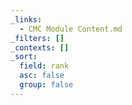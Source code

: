 ```yaml
---
_links:
  - CMC Module Content.md
_filters: []
_contexts: []
_sort:
  field: rank
  asc: false
  group: false
---
```

